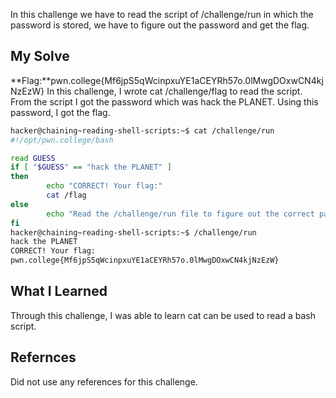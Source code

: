 In this challenge we have to read the script of /challenge/run in which the password is stored, we have to figure out the password and get the flag.
## My Solve

**Flag:**pwn.college{Mf6jpS5qWcinpxuYE1aCEYRh57o.0lMwgDOxwCN4kjNzEzW}
In this challenge, I wrote cat /challenge/flag to read the script. From the script I got the password which was hack the PLANET. Using this password, I got the flag.
```bash
hacker@chaining~reading-shell-scripts:~$ cat /challenge/run
#!/opt/pwn.college/bash

read GUESS
if [ "$GUESS" == "hack the PLANET" ]
then
        echo "CORRECT! Your flag:"
        cat /flag
else
        echo "Read the /challenge/run file to figure out the correct password!"
fi
hacker@chaining~reading-shell-scripts:~$ /challenge/run
hack the PLANET
CORRECT! Your flag:
pwn.college{Mf6jpS5qWcinpxuYE1aCEYRh57o.0lMwgDOxwCN4kjNzEzW}
```

## What I Learned
Through this challenge, I was able to learn cat can be used to read a bash script.

## Refernces
Did not use any references for this challenge.
